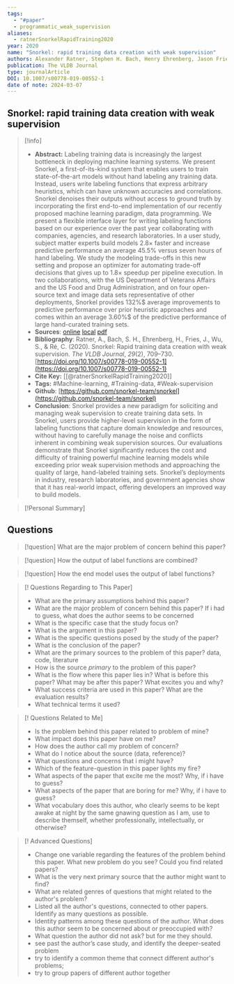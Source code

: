 ```yaml
---
tags:
  - "#paper"
  - programmatic_weak_supervision
aliases:
  - ratnerSnorkelRapidTraining2020
year: 2020
name: "Snorkel: rapid training data creation with weak supervision"
authors: Alexander Ratner, Stephen H. Bach, Henry Ehrenberg, Jason Fries, Sen Wu, Christopher Ré
publication: The VLDB Journal
type: journalArticle
DOI: 10.1007/s00778-019-00552-1
date of note: 2024-03-07
---
```


## Snorkel: rapid training data creation with weak supervision 
> [!info] 
> - **Abstract:** Labeling training data is increasingly the largest bottleneck in deploying machine learning systems. We present Snorkel, a first-of-its-kind system that enables users to train state-of-the-art models without hand labeling any training data. Instead, users write labeling functions that express arbitrary heuristics, which can have unknown accuracies and correlations. Snorkel denoises their outputs without access to ground truth by incorporating the first end-to-end implementation of our recently proposed machine learning paradigm, data programming. We present a flexible interface layer for writing labeling functions based on our experience over the past year collaborating with companies, agencies, and research laboratories. In a user study, subject matter experts build models $2.8\times$ faster and increase predictive performance an average $45.5\%$ versus seven hours of hand labeling. We study the modeling trade-offs in this new setting and propose an optimizer for automating trade-off decisions that gives up to $1.8\times$ speedup per pipeline execution. In two collaborations, with the US Department of Veterans Affairs and the US Food and Drug Administration, and on four open-source text and image data sets representative of other deployments, Snorkel provides $132\%$$ average improvements to predictive performance over prior heuristic approaches and comes within an average $3.60\%$$ of the predictive performance of large hand-curated training sets. 
> - **Sources**: [online](http://zotero.org/users/13492210/items/QCWL6BFW) [local](zotero://select/library/items/QCWL6BFW) [pdf](file:////home/lukexie/Documents/Papers/storage/AWKESA6Z/Ratner%20et%20al.%20-%202020%20-%20Snorkel%20rapid%20training%20data%20creation%20with%20weak%20su.pdf) 
> - **Bibliography**: Ratner, A., Bach, S. H., Ehrenberg, H., Fries, J., Wu, S., & Ré, C. (2020). Snorkel: Rapid training data creation with weak supervision. _The VLDB Journal_, _29_(2), 709–730. [https://doi.org/10.1007/s00778-019-00552-1](https://doi.org/10.1007/s00778-019-00552-1)
> - **Cite Key:** [[@ratnerSnorkelRapidTraining2020]]
> - **Tags:** #Machine-learning, #Training-data, #Weak-supervision
> - **Github**:  [https://github.com/snorkel-team/snorkel](https://github.com/snorkel-team/snorkel)
> - **Conclusion**: Snorkel provides a new paradigm for soliciting and managing weak supervision to create training data sets. In Snorkel, users provide higher-level supervision in the form of labeling functions that capture domain knowledge and resources, without having to carefully manage the noise and conflicts inherent in combining weak supervision sources. Our evaluations demonstrate that Snorkel significantly reduces the cost and difficulty of training powerful machine learning models while exceeding prior weak supervision methods and approaching the quality of large, hand-labeled training sets. Snorkel’s deployments in industry, research laboratories, and government agencies show that it has real-world impact, offering developers an improved way to build models.

>[!Personal Summary] 



## Questions

>[!question]
>What are the major problem of concern behind this paper?








>[!question]
>How the output of label functions are combined?







>[!question]
>How the end model uses the output of label functions?





>[! Questions Regarding to This Paper] 
>- What are the primary assumptions behind this paper?
> - What are the major problem of concern behind this paper? If i had to guess, what does the author seems to be concerned 
> - What is the specific case that the study focus on?
> - What is the argument in this paper?
> - What is the specific questions posed by the study of the paper?
> - What is the conclusion of the paper?
> - What are the primary sources to the problem of this paper? data, code, literature
> - How is the source _primary_ to the problem of this paper?
> - What is the flow where this paper lies in? What is before this paper? What may be after this paper? What excites you and why?
> - What success criteria are used in this paper?  What are the evaluation results?
> - What technical terms it used?


>[! Questions Related to Me] 
> - Is the problem behind this paper related to problem of mine?
> - What impact does this paper have on me?
> - How does the author call my problem of concern? 
> - What do I notice about the source (data, reference)?
> - What questions and concerns that i might have?
> - Which of the feature-question in this paper lights my fire?
> - What aspects of the paper that excite me the most? Why, if i have to guess?
> - What aspects of the paper that are boring for me? Why, if i have to guess?
> - What vocabulary does this author, who clearly seems to be kept awake at night by the same gnawing question as I am, use to describe themself, whether professionally, intellectually, or otherwise?


>[! Advanced Questions]
> - Change one variable regarding the features of the problem behind this paper. What new problem do you see? Could you find related papers? 
> - What is the very next primary source that the author might want to find?
> - What are related genres of questions that might related to the author's problem?
> - Listed all the author's questions, connected to other papers. Identify as many questions as possible.
> - Identity patterns among these questions of the author. What does this author seem to be concerned about or preoccupied with? 
> - What question the author did not ask? but for me they should.
> - see past the author’s case study, and identify the deeper-seated problem
> - try to identify a common theme that connect different author's problems; 
> - try to group papers of different author together